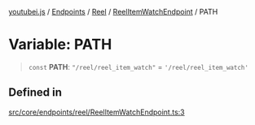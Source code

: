 [youtubei.js](../../../../../../../README.md) / [Endpoints](../../../../../README.md) / [Reel](../../../README.md) / [ReelItemWatchEndpoint](../README.md) / PATH

# Variable: PATH

> `const` **PATH**: `"/reel/reel_item_watch"` = `'/reel/reel_item_watch'`

## Defined in

[src/core/endpoints/reel/ReelItemWatchEndpoint.ts:3](https://github.com/LuanRT/YouTube.js/blob/305a398158a6cac82e6ef288fed4bf1661c89d52/src/core/endpoints/reel/ReelItemWatchEndpoint.ts#L3)
